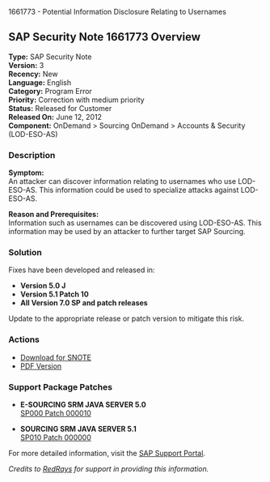 1661773 - Potential Information Disclosure Relating to Usernames

## SAP Security Note 1661773 Overview

**Type:** SAP Security Note  
**Version:** 3  
**Recency:** New  
**Language:** English  
**Category:** Program Error  
**Priority:** Correction with medium priority  
**Status:** Released for Customer  
**Released On:** June 12, 2012  
**Component:** OnDemand > Sourcing OnDemand > Accounts & Security (LOD-ESO-AS)

### Description

**Symptom:**  
An attacker can discover information relating to usernames who use LOD-ESO-AS. This information could be used to specialize attacks against LOD-ESO-AS.

**Reason and Prerequisites:**  
Information such as usernames can be discovered using LOD-ESO-AS. This information may be used by an attacker to further target SAP Sourcing.

### Solution

Fixes have been developed and released in:
- **Version 5.0 J**
- **Version 5.1 Patch 10**
- **All Version 7.0 SP and patch releases**

Update to the appropriate release or patch version to mitigate this risk.

### Actions

- [Download for SNOTE](https://notesdownloads.sap.com/note/0040000017355222017)
- [PDF Version](https://userapps.support.sap.com/sap/support/sfm/notes/print/0001661773?language=en-US&token=142249F66DF21045F1CEC575C2B5B2C2)

### Support Package Patches

- **E-SOURCING SRM JAVA SERVER 5.0**  
  [SP000 Patch 000010](https://me.sap.com/sap/support/swdc/notes?cvnr=01200615320200009455&support_package=SP000&patch_level=000010)

- **SOURCING SRM JAVA SERVER 5.1**  
  [SP010 Patch 000000](https://me.sap.com/sap/support/swdc/notes?cvnr=01200314690200006655&support_package=SP010&patch_level=000000)

For more detailed information, visit the [SAP Support Portal](https://me.sap.com/).

*Credits to [RedRays](https://redrays.io) for support in providing this information.*